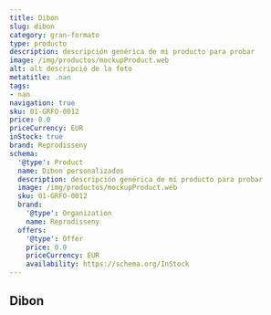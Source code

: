 ```yaml
---
title: Dibon
slug: dibon
category: gran-formato
type: producto
description: descripción genérica de mi producto para probar
image: /img/productos/mockupProduct.web
alt: alt descripció de la foto
metatitle: .nan
tags:
- nan
navigation: true
sku: 01-GRFO-0012
price: 0.0
priceCurrency: EUR
inStock: true
brand: Reprodisseny
schema:
  '@type': Product
  name: Dibon personalizados
  description: descripción genérica de mi producto para probar
  image: /img/productos/mockupProduct.web
  sku: 01-GRFO-0012
  brand:
    '@type': Organization
    name: Reprodisseny
  offers:
    '@type': Offer
    price: 0.0
    priceCurrency: EUR
    availability: https://schema.org/InStock
---
```


## Dibon

